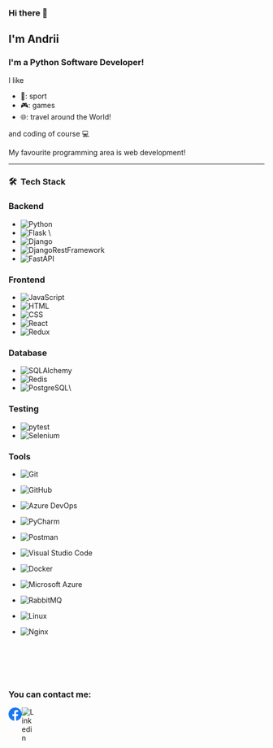 ### Hi there 👋

##  I'm Andrii 

### I'm a Python Software Developer!

I like
- 🏐: sport
- 🎮: games
- 🌐: travel around the World!

and coding of course :computer:

My favourite programming area is web development!


---

### 🛠 &nbsp;Tech Stack

### Backend
- ![Python](https://img.shields.io/badge/-Python-222222?style=flat&logo=python)
- ![Flask](https://img.shields.io/badge/-Flask-222222?style=flat&logo=flask)&nbsp;\
- ![Django](https://img.shields.io/badge/-Django-222222?style=flat&logo=django&logoColor=0b593c)&nbsp;
- ![DjangoRestFramework](https://img.shields.io/badge/-DjangoRestFramework-222222?style=flat&logo=django&logoColor=0b593c)&nbsp;
- ![FastAPI](https://img.shields.io/badge/-FastAPI-222222?style=flat&logo=fastapi&logoColor=0c6b47)


### Frontend
- ![JavaScript](https://img.shields.io/badge/-JavaScript-222222?style=flat&logo=javascript)&nbsp;
- ![HTML](https://img.shields.io/badge/-HTML-222222?style=flat&logo=HTML5)&nbsp;
- ![CSS](https://img.shields.io/badge/-CSS-222222?style=flat&logo=CSS3&logoColor=1572B6)&nbsp;
- ![React](https://img.shields.io/badge/-React-222222?style=flat&logo=react)
- ![Redux](https://img.shields.io/badge/-Redux-222222?style=flat&logo=redux)


### Database
- ![SQLAlchemy](https://img.shields.io/badge/-SQLAlchemy-222222?style=flat&logo=sqlalchemy)
- ![Redis](https://img.shields.io/badge/-Redis-222222?style=flat&logo=redis)
- ![PostgreSQL](https://img.shields.io/badge/-PostgreSQL-222222?style=flat&logo=postgresql)\


### Testing
- ![pytest](https://img.shields.io/badge/-pytest-222222?style=flat&logo=pytest)
- ![Selenium](https://img.shields.io/badge/-Selenium-222222?style=flat&logo=selenium)

### Tools
- ![Git](https://img.shields.io/badge/-Git-222222?style=flat&logo=git)
- ![GitHub](https://img.shields.io/badge/-GitHub-222222?style=flat&logo=github)
- ![Azure DevOps](https://img.shields.io/badge/-Azure%20DevOps-222222?style=flat&logo=azure-devops)

- ![PyCharm](https://img.shields.io/badge/-PyCharm-222222?style=flat&logo=pycharm)
- ![Postman](https://img.shields.io/badge/-Postman-222222?style=flat&logo=postman)
- ![Visual Studio Code](https://img.shields.io/badge/-Visual%20Studio%20Code-222222?style=flat&logo=visual-studio-code&logoColor=007ACC)
- ![Docker](https://img.shields.io/badge/-Docker-222222?style=flat&logo=docker)
- ![Microsoft Azure](https://img.shields.io/badge/-Microsoft%20Azure-222222?style=flat&logo=microsoft-azure&logoColor=0089D6)
- ![RabbitMQ](https://img.shields.io/badge/-RabbitMQ-222222?style=flat&logo=rabbitmq)
- ![Linux](https://img.shields.io/badge/-Linux-222222?style=flat&logo=linux)
- ![Nginx](https://img.shields.io/badge/-Nginx-222222?style=flat&logo=nginx&logoColor=0c6b47)




<br />


<br />
<br />
<br />



### You can contact me:


[<img align="left" alt="Facebook" width="26px" src="https://raw.githubusercontent.com/github/explore/9adcff6afda303fb7fcead92954bad819fa7a4bd/topics/facebook/facebook.png" />][facebook]
[<img align="left" alt="Linkedin" width="26px" src="https://media.licdn.com/dms/image/C560BAQHaVYd13rRz3A/company-logo_200_200/0/1638831589865?e=1684368000&v=beta&t=w513Aud8OwJU49x1yohHN33BwRq1IlDXgFlo6gFyJeg" />][Linkedin]


[facebook]: https://www.facebook.com/profile.php?id=100005632441627
[Linkedin]: https://www.linkedin.com/in/andrii-levin-720074b5/



<!--
**Lap-DevOps/Lap-DevOps** is a ✨ _special_ ✨ repository because its `README.md` (this file) appears on your GitHub profile.

Here are some ideas to get you started:

- 🔭 I’m currently working on ...
- 🌱 I’m currently learning ...
- 👯 I’m looking to collaborate on ...
- 🤔 I’m looking for help with ...
- 💬 Ask me about ...
- 📫 How to reach me: ...
- 😄 Pronouns: ...
- ⚡ Fun fact: ...
-->
